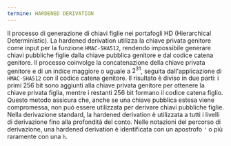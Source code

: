 ```yaml
---
termine: HARDENED DERIVATION
---
```


Il processo di generazione di chiavi figlie nei portafogli HD (Hierarchical Deterministic). La hardened derivation utilizza la chiave privata genitore come input per la funzione `HMAC-SHA512`, rendendo impossibile generare chiavi pubbliche figlie dalla chiave pubblica genitore e dal codice catena genitore. Il processo coinvolge la concatenazione della chiave privata genitore e di un indice maggiore o uguale a $2^{31}$, seguita dall'applicazione di `HMAC-SHA512` con il codice catena genitore. Il risultato è diviso in due parti: i primi 256 bit sono aggiunti alla chiave privata genitore per ottenere la chiave privata figlia, mentre i restanti 256 bit formano il codice catena figlio. Questo metodo assicura che, anche se una chiave pubblica estesa viene compromessa, non può essere utilizzata per derivare chiavi pubbliche figlie. Nella derivazione standard, la hardened derivation è utilizzata a tutti i livelli di derivazione fino alla profondità del conto. Nelle notazioni del percorso di derivazione, una hardened derivation è identificata con un apostrofo `'` o più raramente con una `h`.